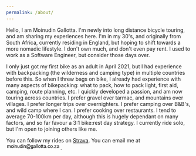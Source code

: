```yaml
---
permalink: /about/
---
```

Hello, I am Moinudin Gallotta. I'm newly into long distance bicycle touring, and am sharing my experiences here. I'm in my 30's, and originally from South Africa, currently residing in England, but hoping to shift towards a more nomadic lifestyle. I don't own much, and don't even pay rent. I used to work as a Software Engineer, but consider those days over.

I only just got my first bike as an adult in April 2021, but I had experience with backpacking (the wilderness and camping type) in multiple countries before this. So when I threw bags on bike, I already had experience with many aspects of bikepacking: what to pack, how to pack light, first aid, camping, route planning, etc. I quickly developed a passion, and am now touring across countries. I prefer gravel over tarmac, and mountains over villages. I prefer longer trips over overnighters. I prefer camping over B&B's, and wild camp where I can. I prefer cooking over restaurants. I tend to average 70-100km per day, although this is hugely dependant on many factors, and so far favour a 3:1 bike:rest day strategy. I currently ride solo, but I'm open to joining others like me.

You can follow my rides on [Strava](https://www.strava.com/athletes/26618896). You can email me at ![moinudin at gallotta dot co . za](/assets/email-image.png).
